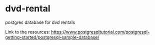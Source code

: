 # dvd-rental
postgres database for dvd rentals

Link to the resources: https://www.postgresqltutorial.com/postgresql-getting-started/postgresql-sample-database/
